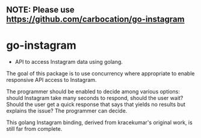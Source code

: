 NOTE: Please use https://github.com/carbocation/go-instagram
-------

go-instagram
============
* API to access Instagram data using golang. 

The goal of this package is to use concurrency 
where appropriate to enable responsive API access 
to Instagram. 

The programmer should be enabled to decide among 
various options: should Instagram take many seconds 
to respond, should the user wait? Should the user 
get a quick response that says that yields no results 
but explains the issue? The programmer can decide.

This golang Instagram binding, derived from kracekumar's 
original work, is still far from complete.

